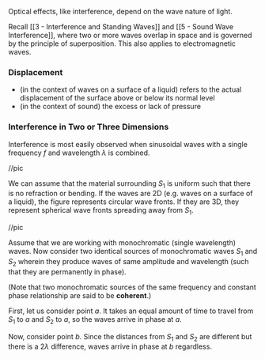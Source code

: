 Optical effects, like interference, depend on the wave nature of light.

Recall [[3 - Interference and Standing Waves]] and [[5 - Sound Wave Interference]], where two or more waves overlap in space and is governed by the principle of superposition. This also applies to electromagnetic waves.

### Displacement
- (in the context of waves on a surface of a liquid) refers to the actual displacement of the surface above or below its normal level
- (in the context of sound) the excess or lack of pressure

### Interference in Two or Three Dimensions
Interference is most easily observed when sinusoidal waves with a single frequency $f$ and wavelength $\lambda$ is combined.

//pic

We can assume that the material surrounding $S_1$ is uniform such that there is no refraction or bending. If the waves are 2D (e.g. waves on a surface of a liquid), the figure represents circular wave fronts. If they are 3D, they represent spherical wave fronts spreading away from $S_1$.

//pic

Assume that we are working with monochromatic (single wavelength) waves. Now consider two identical sources of monochromatic waves $S_1$ and $S_2$ wherein they produce waves of same amplitude and wavelength (such that they are permanently in phase).

(Note that two monochromatic sources of the same frequency and constant phase relationship are said to be **coherent**.)

First, let us consider point $a$. It takes an equal amount of time to travel from $S_1$ to $a$ and $S_2$ to $a$, so the waves arrive in phase at $a$.

Now, consider point $b$. Since the distances from $S_1$ and $S_2$ are different but there is a $2\lambda$ difference, waves arrive in phase at $b$ regardless.

Remember that when waves arrive at a point in phase (i.e. path difference is an integral multiple of $\lambda$), constructive interference occurs.

Now we take a look at point $c$, where the path difference is $2.50\lambda$. Destructive interference occurs, because the path difference is a half-integral number of $\lambda$.

//pic

We can then construct a diagram of antinodal curves and nodal curves (the former being points of constructive interference, the latter being points of destructive interference)

### Two-Source Interference of Light
We can now take a look at Young's double slit experiment.

//pic

Light is directed towards a screen with a narrow slit $S_0$, while waves emerging from $S_1$ and $S_2$ are in phase, such that they are coherent sources.

//pic actual geometry

//pic

We assume that $r_1$ is parallel to $r_2$, such that the path difference between the two rays is essentially
$$
r_2 - r_1 = d\sin\theta
$$
For this assumption to be true, we need $R >> d$. Because of this, our condition for constructive interference in this experiment needs to be
$$
\begin{align}
\delta = d\sin\theta = m\lambda \tag{$m = 0, \pm1, \pm2, \dots$}
\end{align}
$$
While for destructive interference:
$$
\begin{align}
\delta = d\sin\theta = (m+\frac{1}{2})\lambda \tag{$m = 0, \pm1, \pm2, \dots$}
\end{align}
$$
//pic of regions

How about the positions of the bright bands, however? We can go back to Figure ().

Let $y_m$ be the distance from the center of the pattern ($\theta = 0$) to the center of the $m^\text{th}$ bright band. Then:
$$
\begin{align}
\tan\theta = \frac{y_m}{R} &\approx \sin\theta = \frac{m\lambda}{d} \\
y_m &= R\frac{m\lambda}{d}
\end{align}
$$
(Math majors HATE this one trick!)

$m$ refers to the order of the fringe, $R$ is the distance to the screen, and $d$ is the separation of slits. Note that again, this is only valid for small angles. This means that we need $R >> d$ and $R >> y_m$.

### Intensity in Interference Patterns
Say we want to find the intensity at any point $P$ in a two-source interfence pattern. Consider two interfering waves with phase difference by phase angle $\phi$.
$$
\begin{align}
E_1(t) &= E\cos(\omega t + \phi) \\
E_2(t) &= E\cos(\omega t)
\end{align}
$$
By superposition, we find the resultant wave. We can use a phasor diagram to show the vector addition to find the amplitude $E_p$.

//pic of phasor diagram

Using the law of cosines:
$$
c^2 = a^2 + b^2 - 2ab \cos(C)
$$
$$
\begin{align}
E_p^2 &= E^2 + E^2 - 2E^2\cos(\pi - \phi) \\
&= E^2 + E^2 - 2E^2\cos(\pi) = 2E^2(1+\cos\phi) \\
&= 4E^2\cos^2(\frac{\phi}{2}) \tag{half-angle identity}
\end{align}
$$
Intensity is related to the square of the electric field:
$$
I = \frac{\epsilon_0cE^2_p}{2} = 2\epsilon_0cE^2\cos^2(\frac{\phi}{2})
$$
($\epsilon_0$ refers to permittivity of free space, i.e. ability of free space/vacuum to allow static charges.)

Then we have consider the maximum intensity:
$$
I = I_0\cos^2(\frac{\phi}{2})
$$

